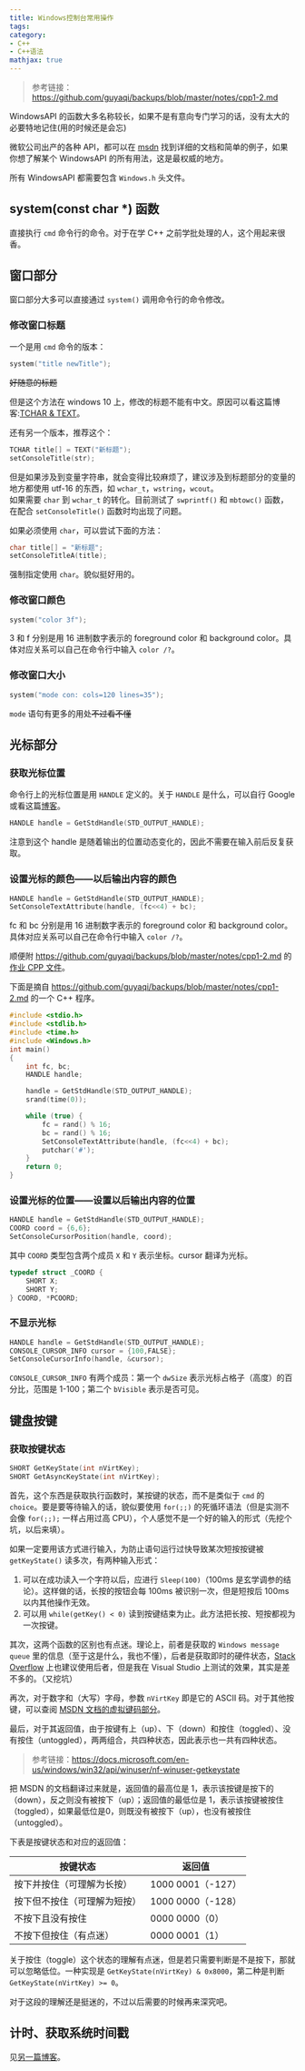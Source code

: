 ```yaml
---
title: Windows控制台常用操作
tags:
category:
- C++
- C++语法
mathjax: true
---
```


> 参考链接：https://github.com/guyaqi/backups/blob/master/notes/cpp1-2.md

WindowsAPI 的函数大多名称较长，如果不是有意向专门学习的话，没有太大的必要特地记住(用的时候还是会忘)

微软公司出产的各种 API，都可以在 [msdn](https://msdn.microsoft.com/zh-cn/) 找到详细的文档和简单的例子，如果你想了解某个 WindowsAPI 的所有用法，这是最权威的地方。

所有 WindowsAPI 都需要包含 `Windows.h` 头文件。

## system(const char *) 函数

直接执行 `cmd` 命令行的命令。对于在学 C++ 之前学批处理的人，这个用起来很香。

## 窗口部分

窗口部分大多可以直接通过 `system()` 调用命令行的命令修改。

### 修改窗口标题

一个是用 `cmd` 命令的版本：

```c++
system("title newTitle");
```

~~好随意的标题~~

但是这个方法在 windows 10 上，修改的标题不能有中文。原因可以看这篇博客:[TCHAR & TEXT](../TCHAR_TEXT)。

还有另一个版本，推荐这个：

```c++
TCHAR title[] = TEXT("新标题");
setConsoleTitle(str);
```

但是如果涉及到变量字符串，就会变得比较麻烦了，建议涉及到标题部分的变量的地方都使用 utf-16 的东西，如 `wchar_t`，`wstring`，`wcout`。  
如果需要 `char` 到 `wchar_t` 的转化。目前测试了 `swprintf()` 和 `mbtowc()` 函数，在配合 `setConsoleTitle()` 函数时均出现了问题。

如果必须使用 `char`，可以尝试下面的方法：

```c++
char title[] = "新标题";
setConsoleTitleA(title);
```

强制指定使用 `char`。貌似挺好用的。

### 修改窗口颜色

```c++
system("color 3f");
```

3 和 f 分别是用 16 进制数字表示的 foreground color 和 background color。具体对应关系可以自己在命令行中输入 `color /?`。

### 修改窗口大小

```c++
system("mode con: cols=120 lines=35");
```

`mode` 语句有更多的用处~~不过看不懂~~

## 光标部分

### 获取光标位置

命令行上的光标位置是用 `HANDLE` 定义的。关于 `HANDLE` 是什么，可以自行 Google 或看这篇[博客](../handle)。

```c++
HANDLE handle = GetStdHandle(STD_OUTPUT_HANDLE);
```

注意到这个 handle 是随着输出的位置动态变化的，因此不需要在输入前后反复获取。

### 设置光标的颜色——以后输出内容的颜色

```c++
HANDLE handle = GetStdHandle(STD_OUTPUT_HANDLE);
SetConsoleTextAttribute(handle, (fc<<4) + bc);
```

fc 和 bc 分别是用 16 进制数字表示的 foreground color 和 background color。具体对应关系可以自己在命令行中输入 `color /?`。

顺便附 https://github.com/guyaqi/backups/blob/master/notes/cpp1-2.md 的[作业 CPP 文件](./homework_change_text_color.cpp)。

下面是摘自 https://github.com/guyaqi/backups/blob/master/notes/cpp1-2.md 的一个 C++ 程序。

```c++
#include <stdio.h>
#include <stdlib.h>
#include <time.h>
#include <Windows.h>
int main()
{
    int fc, bc;
    HANDLE handle;

    handle = GetStdHandle(STD_OUTPUT_HANDLE);
    srand(time(0));

    while (true) {
        fc = rand() % 16;
        bc = rand() % 16;
        SetConsoleTextAttribute(handle, (fc<<4) + bc);
        putchar('#');
    }
    return 0;
}
```

### 设置光标的位置——设置以后输出内容的位置

```c++
HANDLE handle = GetStdHandle(STD_OUTPUT_HANDLE);
COORD coord = {6,6};
SetConsoleCursorPosition(handle, coord);
```

其中 `COORD` 类型包含两个成员 `X` 和 `Y` 表示坐标。cursor 翻译为光标。

```c++
typedef struct _COORD {
    SHORT X;
    SHORT Y;
} COORD, *PCOORD;
```

### 不显示光标

```c++
HANDLE handle = GetStdHandle(STD_OUTPUT_HANDLE);
CONSOLE_CURSOR_INFO cursor = {100,FALSE};
SetConsoleCursorInfo(handle, &cursor);
```

`CONSOLE_CURSOR_INFO` 有两个成员：第一个 `dwSize` 表示光标占格子（高度）的百分比，范围是 1-100；第二个 `bVisible` 表示是否可见。

## 键盘按键

### 获取按键状态

```c++
SHORT GetKeyState(int nVirtKey);
SHORT GetAsyncKeyState(int nVirtKey);
```

首先，这个东西是获取执行函数时，某按键的状态，而不是类似于 `cmd` 的 `choice`。要是要等待输入的话，貌似要使用 `for(;;)` 的死循环语法（但是实测不会像 `for(;;);` 一样占用过高 CPU），个人感觉不是一个好的输入的形式（先挖个坑，以后来填）。

如果一定要用该方式进行输入，为防止语句运行过快导致某次短按按键被 `getKeyState()` 读多次，有两种输入形式：  
1. 可以在成功读入一个字符以后，应进行 `Sleep(100)`（100ms 是玄学调参的结论）。这样做的话，长按的按钮会每 100ms 被识别一次，但是短按后 100ms 以内其他操作无效。
2. 可以用 `while(getKey() < 0)` 读到按键结束为止。此方法把长按、短按都视为一次按键。

其次，这两个函数的区别也有点迷。理论上，前者是获取的 `Windows message queue` 里的信息（至于这是什么，我也不懂），后者是获取即时的硬件状态，[Stack Overflow](https://stackoverflow.com/a/24525939) 上也建议使用后者，但是我在 Visual Studio 上测试的效果，其实是差不多的。（又挖坑）

再次，对于数字和（大写）字母，参数 `nVirtKey` 即是它的 ASCII 码。对于其他按键，可以查阅 [MSDN 文档的虚拟键码部分](https://docs.microsoft.com/zh-cn/windows/win32/inputdev/virtual-key-codes)。

最后，对于其返回值，由于按键有上（up）、下（down）和按住（toggled）、没有按住（untoggled），两两组合，共四种状态，因此表示也一共有四种状态。

> 参考链接：https://docs.microsoft.com/en-us/windows/win32/api/winuser/nf-winuser-getkeystate  

把 MSDN 的文档翻译过来就是，返回值的最高位是 1，表示该按键是按下的（down），反之则没有被按下（up）；返回值的最低位是 1，表示该按键被按住（toggled），如果最低位是0，则既没有被按下（up），也没有被按住（untoggled）。

下表是按键状态和对应的返回值：

按键状态|返回值
-|-
按下并按住（可理解为长按）|1000 0001（-127）
按下但不按住（可理解为短按）|1000 0000（-128）
不按下且没有按住|0000 0000（0）
不按下但按住（有点迷）|0000 0001（1）

关于按住（toggle）这个状态的理解有点迷，但是若只需要判断是不是按下，那就可以忽略低位。一种实现是 `GetKeyState(nVirtKey) & 0x8000`，第二种是判断 `GetKeyState(nVirtKey) >= 0`。

对于这段的理解还是挺迷的，不过以后需要的时候再来深究吧。

## 计时、获取系统时间戳

见[另一篇博客](../time#msvc-下获取本程序运行的时间μs-级)。
